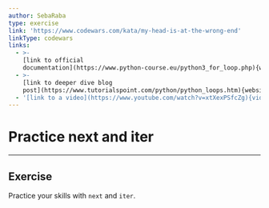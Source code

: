 ```yaml
---
author: SebaRaba
type: exercise
link: 'https://www.codewars.com/kata/my-head-is-at-the-wrong-end'
linkType: codewars
links:
  - >-
    [link to official
    documentation](https://www.python-course.eu/python3_for_loop.php){website}
  - >-
    [link to deeper dive blog
    post](https://www.tutorialspoint.com/python/python_loops.htm){website}
  - '[link to a video](https://www.youtube.com/watch?v=xtXexPSfcZg){video}'
---
```


# Practice next and iter


---

## Exercise

Practice your skills with `next` and `iter`.

